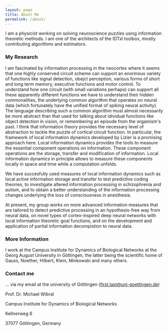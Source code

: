 ```yaml
---
layout: page
title: About Me
permalink: /about/
---
```


I am a physicist working on solving neuroscience puzzles using information theoretic methods. I am one of the architects of the IDTxl toolbox, mostly contributing algorithms and estimators.

### My Research
I am fascinated by information processing in the neocortex where it seems that one highly conserved circuit scheme can support an enormous variety of functions like signal detection, obejct perception, various forms of short and long term memory, executive functions and motor control. To understand how one circuit (with small variations perhaps) can support all these apparently different functions we have to understand their hidden commonalities, the underlying common algorithm that operates on neural data (which fortunately have the unified format of spiking neural activity). The language describing such a common algorithm must almost necessarily be more abstract than that used for talking about idividual functions like object detection in vision, or remembering an episode from the orgamism's past. I think that information theory provides the necessary level of abstraction to tackle the puzzle of cortical circuit function. In particular, the framework of local information dynamics developed by Lizier is a promising approach here. Local information dynamics provides the tools to measure the essential component operations on information. These component operations are the storage, transfer and modification of information. Local information dynamics in principle allows to measure these components locally in space and time while a computation unfolds.

We have succesfully used measures of local information dynamics such as local active information storage and transfer to test predictive coding theories, to investigate altered information processing in schizophrenia and autism, and to obtain a better understanding of the information processing changes underlying the loss of consciousness in anesthesia.

At present, my group works on more advanced information measures that are tailored to detect predictive processing in an hypothesis-free way from neural data, on novel types of cortex-inspired deep neural networks with local information theoretic goal functions, and on the development and application of partial information decompistion to neural data.

### More Information

I work at the Campus Institute for Dynamics of Biological Networks at the Georg August University in Göttingen, the latter being the scientific home of Gauss, Noether, Hilbert, Klein, Minkowski and many others.

### Contact me
... via my email at the university of Göttingen (first.last@uni-goettingen.de)


Prof. Dr. Michael Wibral

Campus Institute for Dynamics of Biological Networks

Kellnerweg 6

37077 Göttingen, Germany
